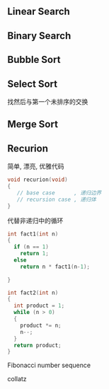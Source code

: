 ## Linear Search

## Binary Search

## Bubble Sort

## Select Sort

找然后与第一个未排序的交换

## Merge Sort



## Recurion

简单, 漂亮, 优雅代码

```c
void recurion(void)
{
   // base case      , 递归边界
   // recursion case , 递归体
}
```

代替非递归中的循环

```c
int fact1(int n)
{
  if (n == 1)
    return 1;
  else
    return n * fact1(n-1);
  
}
```



```c
int fact2(int n)
{
  int product = 1;
  while (n > 0)
  {
    product *= n;
    n--;
  }
  return product;
}
```



Fibonacci number sequence

collatz

